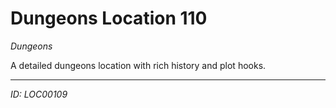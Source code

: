 # Dungeons Location 110

*Dungeons*

A detailed dungeons location with rich history and plot hooks.

---
*ID: LOC00109*